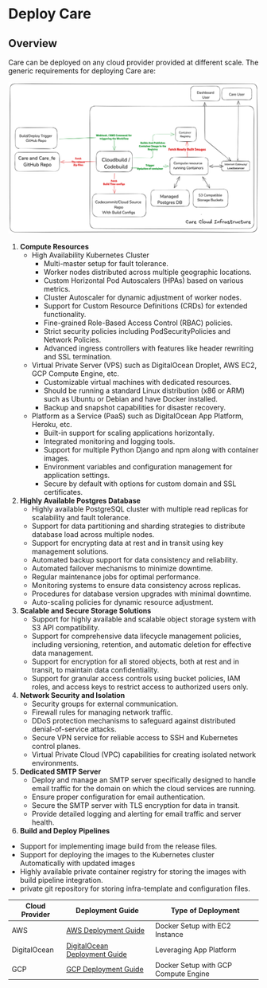 # Deploy Care

## Overview
Care can be deployed on any cloud provider provided at different scale. The generic requirements for deploying Care are:

![Deployment Diagram](../../../../static/img/devops/Deploy/Care/Care-Infra.png)

1. **Compute Resources**
   - High Availability Kubernetes Cluster
     - Multi-master setup for fault tolerance.
     - Worker nodes distributed across multiple geographic locations.
     - Custom Horizontal Pod Autoscalers (HPAs) based on various metrics.
     - Cluster Autoscaler for dynamic adjustment of worker nodes.
     - Support for Custom Resource Definitions (CRDs) for extended functionality.
     - Fine-grained Role-Based Access Control (RBAC) policies.
     - Strict security policies including PodSecurityPolicies and Network Policies.
     - Advanced ingress controllers with features like header rewriting and SSL termination.
   - Virtual Private Server (VPS) such as DigitalOcean Droplet, AWS EC2, GCP Compute Engine, etc.
     - Customizable virtual machines with dedicated resources.
     - Should be running a standard Linux distribution (x86 or ARM) such as Ubuntu or Debian and have Docker installed.
     - Backup and snapshot capabilities for disaster recovery.
   - Platform as a Service (PaaS) such as DigitalOcean App Platform, Heroku, etc.
     - Built-in support for scaling applications horizontally.
     - Integrated monitoring and logging tools.
     - Support for multiple Python Django and npm along with container images.
     - Environment variables and configuration management for application settings.
     - Secure by default with options for custom domain and SSL certificates.
2. **Highly Available Postgres Database**
   - Highly available PostgreSQL cluster with multiple read replicas for scalability and fault tolerance.
   - Support for data partitioning and sharding strategies to distribute database load across multiple nodes.
   - Support for encrypting data at rest and in transit using key management solutions.
   - Automated backup support for data consistency and reliability.
   - Automated failover mechanisms to minimize downtime.
   - Regular maintenance jobs for optimal performance.
   - Monitoring systems to ensure data consistency across replicas.
   - Procedures for database version upgrades with minimal downtime.
   - Auto-scaling policies for dynamic resource adjustment.
3. **Scalable and Secure Storage Solutions**
   - Support for highly available and scalable object storage system with S3 API compatibility.
   - Support for comprehensive data lifecycle management policies, including versioning, retention, and automatic deletion for effective data management.
   - Support for encryption for all stored objects, both at rest and in transit, to maintain data confidentiality.
   - Support for granular access controls using bucket policies, IAM roles, and access keys to restrict access to authorized users only.
4. **Network Security and Isolation**
   - Security groups for external communication.
   - Firewall rules for managing network traffic.
   - DDoS protection mechanisms to safeguard against distributed denial-of-service attacks.
   - Secure VPN service for reliable access to SSH and Kubernetes control planes.
   - Virtual Private Cloud (VPC) capabilities for creating isolated network environments.
5. **Dedicated SMTP Server**
   - Deploy and manage an SMTP server specifically designed to handle email traffic for the domain on which the cloud services are running.
   - Ensure proper configuration for email authentication.
   - Secure the SMTP server with TLS encryption for data in transit.
   - Provide detailed logging and alerting for email traffic and server health.
6. **Build and Deploy Pipelines**
 - Support for implementing image build from the release files.
 - Support for deploying the images to the Kubernetes cluster Automatically with updated images
 - Highly available private container registry for storing the images with build pipeline integration.
 - private git repository for storing infra-template and configuration files.


| Cloud Provider | Deployment Guide | Type of Deployment |
| --------------- | ---------------- | ------------- |
| AWS             | [AWS Deployment Guide](./AWS/) | Docker Setup with EC2 Instance |
| DigitalOcean    | [DigitalOcean Deployment Guide](./digitalOcean/) | Leveraging App Platform |
| GCP             | [GCP Deployment Guide](./GCP/) | Docker Setup with GCP Compute Engine |
